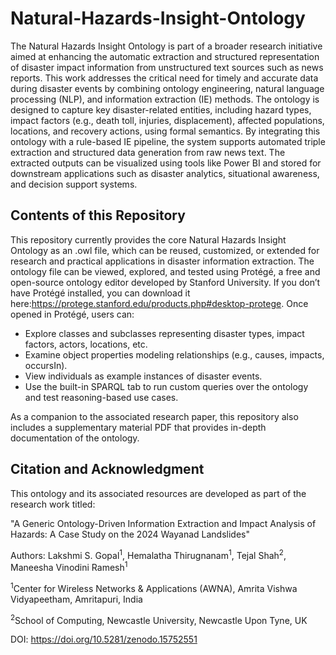 # Natural-Hazards-Insight-Ontology
The Natural Hazards Insight Ontology is part of a broader research initiative aimed at enhancing the automatic extraction and structured representation of disaster impact information from unstructured text sources such as news reports. This work addresses the critical need for timely and accurate data during disaster events by combining ontology engineering, natural language processing (NLP), and information extraction (IE) methods. The ontology is designed to capture key disaster-related entities, including hazard types, impact factors (e.g., death toll, injuries, displacement), affected populations, locations, and recovery actions, using formal semantics. By integrating this ontology with a rule-based IE pipeline, the system supports automated triple extraction and structured data generation from raw news text. The extracted outputs can be visualized using tools like Power BI and stored for downstream applications such as disaster analytics, situational awareness, and decision support systems. 

## Contents of this Repository
This repository currently provides the core Natural Hazards Insight Ontology as an .owl file, which can be reused, customized, or extended for research and practical applications in disaster information extraction. The ontology file can be viewed, explored, and tested using Protégé, a free and open-source ontology editor developed by Stanford University. If you don’t have Protégé installed, you can download it here:https://protege.stanford.edu/products.php#desktop-protege.
Once opened in Protégé, users can:
- Explore classes and subclasses representing disaster types, impact factors, actors, locations, etc.
- Examine object properties modeling relationships (e.g., causes, impacts, occursIn).
- View individuals as example instances of disaster events.
- Use the built-in SPARQL tab to run custom queries over the ontology and test reasoning-based use cases.

As a companion to the associated research paper, this repository also includes a supplementary material PDF that provides in-depth documentation of the ontology.

## Citation and Acknowledgment
This ontology and its associated resources are developed as part of the research work titled:

"A Generic Ontology-Driven Information Extraction and Impact Analysis of Hazards: A Case Study on the 2024 Wayanad Landslides"

Authors: Lakshmi S. Gopal<sup>1</sup>, Hemalatha Thirugnanam<sup>1</sup>, Tejal Shah<sup>2</sup>, Maneesha Vinodini Ramesh<sup>1</sup>

<sup>1</sup>Center for Wireless Networks & Applications (AWNA), Amrita Vishwa Vidyapeetham, Amritapuri, India

<sup>2</sup>School of Computing, Newcastle University, Newcastle Upon Tyne, UK

DOI: https://doi.org/10.5281/zenodo.15752551




